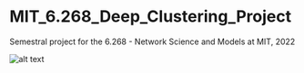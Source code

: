 # MIT_6.268_Deep_Clustering_Project
Semestral project for the 6.268 - Network Science and Models at MIT, 2022

![alt text](https://github.com/ryznefil/MIT_6.268_Deep_Clustering_Project/blob/main/codebase/preview.png "Logo Title Text 1")
